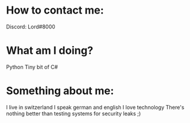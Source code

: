 # How to contact me:
  Discord: Lord#8000

# What am I doing?
  Python
  Tiny bit of C#
  
# Something about me:
  I live in switzerland
  I speak german and english
  I love technology
  There's nothing better than testing systems for security leaks ;)
